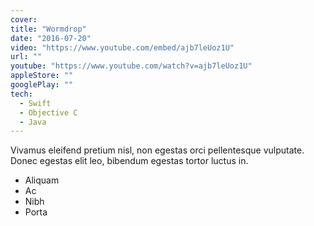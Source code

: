 ```yaml
---
cover:
title: "Wormdrop"
date: "2016-07-20"
video: "https://www.youtube.com/embed/ajb7leUoz1U"
url: ""
youtube: "https://www.youtube.com/watch?v=ajb7leUoz1U"
appleStore: ""
googlePlay: ""
tech:
  - Swift
  - Objective C
  - Java
---
```


Vivamus eleifend pretium nisl, non egestas orci pellentesque vulputate. Donec egestas elit leo, bibendum egestas tortor luctus in.

- Aliquam
- Ac
- Nibh
- Porta
